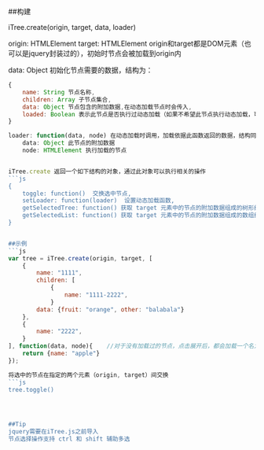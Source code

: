


##构建

iTree.create(origin, target, data, loader)

origin: HTMLElement
target: HTMLElement
origin和target都是DOM元素（也可以是jquery封装过的），初始时节点会被加载到origin内

data: Object 初始化节点需要的数据，结构为：
```js
{
    name: String 节点名称,
    children: Array 子节点集合,
    data: Object 节点包含的附加数据,在动态加载节点时会传入,
    loaded: Boolean 表示此节点是否执行过动态加载（如果不希望此节点执行动态加载，可设置为true）
}

loader: function(data, node) 在动态加载时调用，加载依据此函数返回的数据，结构同 iTree.create 参数中的 data
    data: Object 此节点的附加数据
    node: HTMLElement 执行加载的节点


iTree.create 返回一个如下结构的对象，通过此对象可以执行相关的操作
```js
{
    toggle: function()  交换选中节点,
    setLoader: function(loader)  设置动态加载函数,
    getSelectedTree: function() 获取 target 元素中的节点的附加数据组成的树形结构数据,
    getSelectedList: function() 获取 target 元素中的节点的附加数据组成的数组结构数据
}


##示例
```js
var tree = iTree.create(origin, target, [
    {
        name: "1111",
        children: [
            {
                name: "1111-2222",
            }
        data: {fruit: "orange", other: "balabala"}
    },
    {
        name: "2222",
    }
], function(data, node){    //对于没有加载过的节点，点击展开后，都会加载一个名为 "apple" 的节点
    return {name: "apple"}
});

将选中的节点在指定的两个元素（origin, target）间交换
```js
tree.toggle()




##Tip
jquery需要在iTree.js之前导入
节点选择操作支持 ctrl 和 shift 辅助多选




